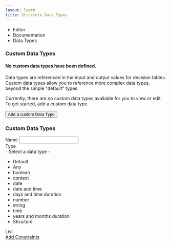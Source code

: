 ```yaml
---
layout: learn
title: Structure Data Types
---
```


<div id="section-structure-data-types" class="learn-section">
  <div class="learn-home-content editor data-types-editor">
    <div class="tabs">
      <i class="fa fa-search"></i>
      <ul>
        <li>Editor</li>
        <li>Documentation</li>
        <li class="active">Data Types</li>
      </ul>
    </div>
    <div class="data-types-editor-content hidden">
      <h3>Custom Data Types</h3>
      <div class="placeholder">
        <div>
          <i class="fa fa-object-group"></i>
          <h4>No custom data types have been defined.</h4>
          <p>
            Data types are referenced in the input and output values for decision
            tables. Custom data types allow you to reference more complex data types,
            beyond the simple "default" types.
          </p>
          <p>
            Currently, there are no custom data types available for you to view or
            edit. To get started, add a custom data type.
          </p>
          <button class="add-custom-data-type btn btn-primary">
            <i class="fa fa-plus-circle"></i>
            <span>Add a custom Data Type</span>
          </button>
        </div>
      </div>
    </div>
    <div class="data-types-editor-content">
      <h3>Custom Data Types</h3>
      <div class="data-types-list">
        <div class="data-type-1 data-types-closed-row structure hidden">
          <div class="name"></div>
          <div class="type"></div>
          <i class="fa fa-pencil"></i>
          <i class="fa fa-plus-circle"></i>
          <i class="fa fa-trash"></i>
        </div>
        <div class="data-type-2 data-types-closed-row nested hidden">
          <div class="name"></div>
          <div class="type"></div>
          <i class="fa fa-pencil"></i>
          <i class="fa fa-plus-circle"></i>
          <i class="fa fa-trash"></i>
        </div>
        <div class="data-type-3 data-types-closed-row nested hidden">
          <div class="name"></div>
          <div class="type"></div>
          <i class="fa fa-pencil"></i>
          <i class="fa fa-plus-circle"></i>
          <i class="fa fa-trash"></i>
        </div>
        <div class="data-types-row">
          <div class="data-type-field">
            <label>Name</label>
            <input type="text">
          </div>
          <div class="data-type-field">
            <label>Type</label>
            <div class="dropdown-component">
              <div class="dropdown-button">
                <span>- Select a data type -</span>
                <i class="fa fa-angle-down"></i>
              </div>
              <ul class="dropdown-list hidden">
                <li class="dropdown-header">Default</li>
                <li>Any</li>
                <li>boolean</li>
                <li>context</li>
                <li>date</li>
                <li>date and time</li>
                <li>days and time duration</li>
                <li>number</li>
                <li>string</li>
                <li>time</li>
                <li>years and months duration</li>
                <li class="structure"><i class="fa fa-object-group"></i> Structure</li>
              </ul>
            </div>
          </div>
          <div class="data-type-field list-data-type">
            <i class="fa fa-th-list"></i>
            List
            <div class="slider"></div>
          </div>
          <div class="data-type-field constraints">
            <a href="#" class="">
              <i class="fa fa-compress"></i>
              <span>Add Constraints</span>
            </a>
          </div>
          <i class="fa fa-check"></i><i class="fa fa-times"></i>
        </div>
      </div>
    </div>
    <div class="properties-panel">
      <i class="fa fa-map"></i>
      <i class="fa fa-edit"></i>
      <i class="fa fa-eye"></i>
    </div>
  </div>
</div>

<script src="/assets/js/structure-data-types.js"></script>
